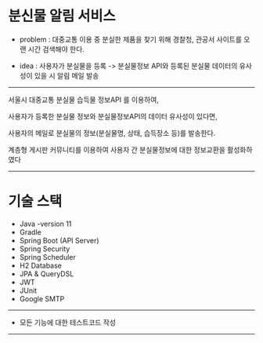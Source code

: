 # 분신물 알림 서비스

* problem : 대중교통 이용 중 분실한 제품을 찾기 위해 경찰청, 관공서 사이트를 오랜 시간 검색해야 한다.

* idea : 사용자가 분실물을 등록 -> 분실물정보 API와 등록된 분실물 데이터의 유사성이 있을 시 알림 메일 발송

---

서울시 대중교통 분실물 습득물 정보API 를 이용하여,

사용자가 등록한 분실물 정보와 분실물정보API의 데이터 유사성이 있다면,
 
사용자의 메일로 분실물의 정보(분실물명, 상태, 습득장소 등)를 발송한다.

계층형 게시판 커뮤니티를 이용하여 사용자 간 분실물정보에 대한 정보교환을 활성화하였다

---
# 기술 스택

* Java -version 11
* Gradle
* Spring Boot (API Server)
* Spring Security
* Spring Scheduler
* H2 Database
* JPA & QueryDSL
* JWT
* JUnit
* Google SMTP

---
* 모든 기능에 대한 테스트코드 작성
---
